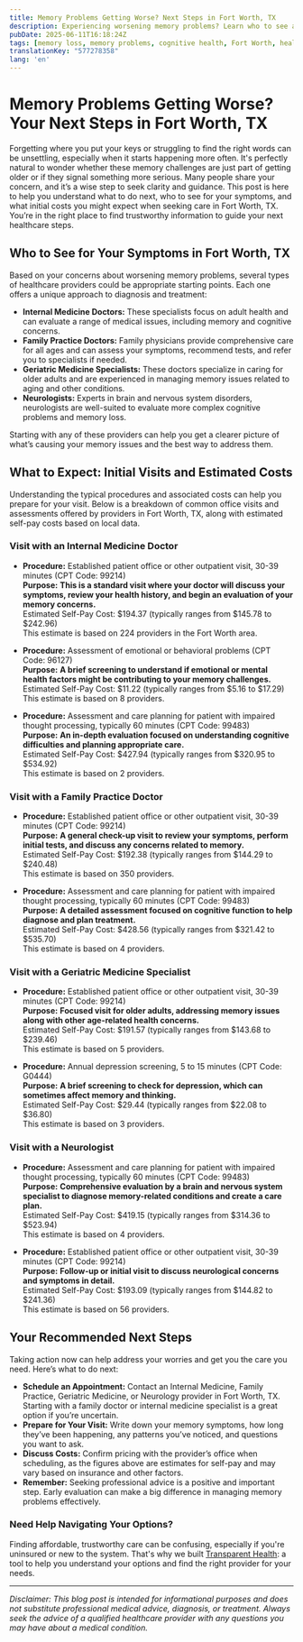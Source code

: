 ```yaml
---
title: Memory Problems Getting Worse? Next Steps in Fort Worth, TX  
description: Experiencing worsening memory problems? Learn who to see and what initial costs to expect in Fort Worth, TX, for professional care.  
pubDate: 2025-06-11T16:18:24Z
tags: [memory loss, memory problems, cognitive health, Fort Worth, healthcare, neurology, geriatrics, family medicine]
translationKey: "577278358"
lang: 'en'
---
```


# Memory Problems Getting Worse? Your Next Steps in Fort Worth, TX

Forgetting where you put your keys or struggling to find the right words can be unsettling, especially when it starts happening more often. It's perfectly natural to wonder whether these memory challenges are just part of getting older or if they signal something more serious. Many people share your concern, and it’s a wise step to seek clarity and guidance. This post is here to help you understand what to do next, who to see for your symptoms, and what initial costs you might expect when seeking care in Fort Worth, TX. You’re in the right place to find trustworthy information to guide your next healthcare steps.

## Who to See for Your Symptoms in Fort Worth, TX

Based on your concerns about worsening memory problems, several types of healthcare providers could be appropriate starting points. Each one offers a unique approach to diagnosis and treatment:

- **Internal Medicine Doctors:** These specialists focus on adult health and can evaluate a range of medical issues, including memory and cognitive concerns.
- **Family Practice Doctors:** Family physicians provide comprehensive care for all ages and can assess your symptoms, recommend tests, and refer you to specialists if needed.
- **Geriatric Medicine Specialists:** These doctors specialize in caring for older adults and are experienced in managing memory issues related to aging and other conditions.
- **Neurologists:** Experts in brain and nervous system disorders, neurologists are well-suited to evaluate more complex cognitive problems and memory loss.

Starting with any of these providers can help you get a clearer picture of what’s causing your memory issues and the best way to address them.

## What to Expect: Initial Visits and Estimated Costs

Understanding the typical procedures and associated costs can help you prepare for your visit. Below is a breakdown of common office visits and assessments offered by providers in Fort Worth, TX, along with estimated self-pay costs based on local data.

### Visit with an Internal Medicine Doctor

- **Procedure:** Established patient office or other outpatient visit, 30-39 minutes (CPT Code: 99214)  
  **Purpose:** **This is a standard visit where your doctor will discuss your symptoms, review your health history, and begin an evaluation of your memory concerns.**  
  Estimated Self-Pay Cost: $194.37 (typically ranges from $145.78 to $242.96)  
  This estimate is based on 224 providers in the Fort Worth area.

- **Procedure:** Assessment of emotional or behavioral problems (CPT Code: 96127)  
  **Purpose:** **A brief screening to understand if emotional or mental health factors might be contributing to your memory challenges.**  
  Estimated Self-Pay Cost: $11.22 (typically ranges from $5.16 to $17.29)  
  This estimate is based on 8 providers.

- **Procedure:** Assessment and care planning for patient with impaired thought processing, typically 60 minutes (CPT Code: 99483)  
  **Purpose:** **An in-depth evaluation focused on understanding cognitive difficulties and planning appropriate care.**  
  Estimated Self-Pay Cost: $427.94 (typically ranges from $320.95 to $534.92)  
  This estimate is based on 2 providers.

### Visit with a Family Practice Doctor

- **Procedure:** Established patient office or other outpatient visit, 30-39 minutes (CPT Code: 99214)  
  **Purpose:** **A general check-up visit to review your symptoms, perform initial tests, and discuss any concerns related to memory.**  
  Estimated Self-Pay Cost: $192.38 (typically ranges from $144.29 to $240.48)  
  This estimate is based on 350 providers.

- **Procedure:** Assessment and care planning for patient with impaired thought processing, typically 60 minutes (CPT Code: 99483)  
  **Purpose:** **A detailed assessment focused on cognitive function to help diagnose and plan treatment.**  
  Estimated Self-Pay Cost: $428.56 (typically ranges from $321.42 to $535.70)  
  This estimate is based on 4 providers.

### Visit with a Geriatric Medicine Specialist

- **Procedure:** Established patient office or other outpatient visit, 30-39 minutes (CPT Code: 99214)  
  **Purpose:** **Focused visit for older adults, addressing memory issues along with other age-related health concerns.**  
  Estimated Self-Pay Cost: $191.57 (typically ranges from $143.68 to $239.46)  
  This estimate is based on 5 providers.

- **Procedure:** Annual depression screening, 5 to 15 minutes (CPT Code: G0444)  
  **Purpose:** **A brief screening to check for depression, which can sometimes affect memory and thinking.**  
  Estimated Self-Pay Cost: $29.44 (typically ranges from $22.08 to $36.80)  
  This estimate is based on 3 providers.

### Visit with a Neurologist

- **Procedure:** Assessment and care planning for patient with impaired thought processing, typically 60 minutes (CPT Code: 99483)  
  **Purpose:** **Comprehensive evaluation by a brain and nervous system specialist to diagnose memory-related conditions and create a care plan.**  
  Estimated Self-Pay Cost: $419.15 (typically ranges from $314.36 to $523.94)  
  This estimate is based on 4 providers.

- **Procedure:** Established patient office or other outpatient visit, 30-39 minutes (CPT Code: 99214)  
  **Purpose:** **Follow-up or initial visit to discuss neurological concerns and symptoms in detail.**  
  Estimated Self-Pay Cost: $193.09 (typically ranges from $144.82 to $241.36)  
  This estimate is based on 56 providers.

## Your Recommended Next Steps

Taking action now can help address your worries and get you the care you need. Here’s what to do next:

- **Schedule an Appointment:** Contact an Internal Medicine, Family Practice, Geriatric Medicine, or Neurology provider in Fort Worth, TX. Starting with a family doctor or internal medicine specialist is a great option if you’re uncertain.
- **Prepare for Your Visit:** Write down your memory symptoms, how long they’ve been happening, any patterns you’ve noticed, and questions you want to ask.
- **Discuss Costs:** Confirm pricing with the provider’s office when scheduling, as the figures above are estimates for self-pay and may vary based on insurance and other factors.
- **Remember:** Seeking professional advice is a positive and important step. Early evaluation can make a big difference in managing memory problems effectively.

### Need Help Navigating Your Options?

Finding affordable, trustworthy care can be confusing, especially if you're uninsured or new to the system. That's why we built [Transparent Health](https://transparenthealth.ai): a tool to help you understand your options and find the right provider for your needs. 

---

*Disclaimer: This blog post is intended for informational purposes and does not substitute professional medical advice, diagnosis, or treatment. Always seek the advice of a qualified healthcare provider with any questions you may have about a medical condition.*
